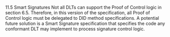 11.5 Smart Signatures Not all DLTs can support the Proof of Control logic in section 6.5. Therefore, in this version of the specification, all Proof of Control logic must be delegated to DID method specifications. A potential future solution is a Smart Signature specification that specifies the code any conformant DLT may implement to process signature control logic.

